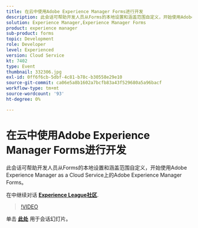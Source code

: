 ```yaml
---
title: 在云中使用Adobe Experience Manager Forms进行开发
description: 此会话可帮助开发人员从Forms的本地设置和涵盖范围自定义，开始使用Adobe Experience Manager as a Cloud Service上的Adobe Experience Manager Forms。
solution: Experience Manager,Experience Manager Forms
product: experience manager
sub-product: forms
topic: Development
role: Developer
level: Experienced
version: Cloud Service
kt: 7402
type: Event
thumbnail: 332306.jpg
exl-id: 0ff6f6cb-5dbf-4c81-b78c-b30558e29e10
source-git-commit: ca06e5a8b1602a7bcfb83a43f529680a5a96bacf
workflow-type: tm+mt
source-wordcount: '93'
ht-degree: 0%

---
```


# 在云中使用Adobe Experience Manager Forms进行开发

此会话可帮助开发人员从Forms的本地设置和涵盖范围自定义，开始使用Adobe Experience Manager as a Cloud Service上的Adobe Experience Manager Forms。

在中继续对话 **[Experience League社区](http://adobe.ly/36Yd3v6)**.

>[!VIDEO](https://video.tv.adobe.com/v/332306/?quality=12&learn=on&hidetitle=true)

单击 **[此处](/help/adobe-developers-live/assets/developing-aem-forms-cloud.pdf)** 用于会话幻灯片。
